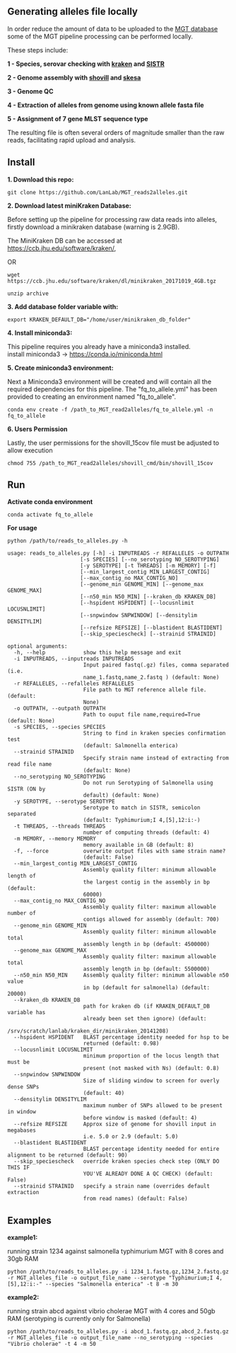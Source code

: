 
Generating alleles file locally
-------------------------------

In order reduce the amount of data to be uploaded to the [MGT database](http://mgtdb.unsw.edu.au) some of the MGT pipeline processing can be performed locally.

These steps include:

**1 - Species, serovar checking with [kraken](https://ccb.jhu.edu/software/kraken/) and [SISTR](https://github.com/phac-nml/sistr_cmd)**

**2 - Genome assembly with [shovill](https://github.com/tseemann/shovill) and [skesa](https://github.com/ncbi/SKESA)**

**3 - Genome QC**

**4 - Extraction of alleles from genome using known allele fasta file**

**5 - Assignment of 7 gene MLST sequence type**

The resulting file is often several orders of magnitude smaller than the raw reads, facilitating rapid upload and analysis.

Install
-----------
**1. Download this repo:**

	git clone https://github.com/LanLab/MGT_reads2alleles.git

**2. Download latest miniKraken Database:**

Before setting up the pipeline for processing raw data reads into alleles, firstly download a minikraken database (warning is 2.9GB).

The MiniKraken DB can be accessed at https://ccb.jhu.edu/software/kraken/,

OR

	wget https://ccb.jhu.edu/software/kraken/dl/minikraken_20171019_4GB.tgz

	unzip archive


**3. Add database folder variable with:**

    export KRAKEN_DEFAULT_DB="/home/user/minikraken_db_folder"


**4. Install miniconda3:**

This pipeline requires you already have a miniconda3 installed.  
install miniconda3 -> https://conda.io/miniconda.html


**5. Create miniconda3 environment:**

Next a Miniconda3 environment will be created and will contain all the required dependencies for this pipeline.
The "fq_to_allele.yml" has been provided to creating an environment named "fq_to_allele".

	conda env create -f /path_to_MGT_read2alleles/fq_to_allele.yml -n fq_to_allele

**6. Users Permission**

Lastly, the user permissions for the shovill_15cov file must be adjusted to allow execution

	chmod 755 /path_to_MGT_read2alleles/shovill_cmd/bin/shovill_15cov

Run
---


**Activate conda environment**

    conda activate fq_to_allele

**For usage**

    python /path/to/reads_to_alleles.py -h

	usage: reads_to_alleles.py [-h] -i INPUTREADS -r REFALLELES -o OUTPATH
                           [-s SPECIES] [--no_serotyping NO_SEROTYPING]
                           [-y SEROTYPE] [-t THREADS] [-m MEMORY] [-f]
                           [--min_largest_contig MIN_LARGEST_CONTIG]
                           [--max_contig_no MAX_CONTIG_NO]
                           [--genome_min GENOME_MIN] [--genome_max GENOME_MAX]
                           [--n50_min N50_MIN] [--kraken_db KRAKEN_DB]
                           [--hspident HSPIDENT] [--locusnlimit LOCUSNLIMIT]
                           [--snpwindow SNPWINDOW] [--densitylim DENSITYLIM]
                           [--refsize REFSIZE] [--blastident BLASTIDENT]
                           [--skip_speciescheck] [--strainid STRAINID]

    optional arguments:
      -h, --help            show this help message and exit
      -i INPUTREADS, --inputreads INPUTREADS
                            Input paired fastq(.gz) files, comma separated (i.e.
                            name_1.fastq,name_2.fastq ) (default: None)
      -r REFALLELES, --refalleles REFALLELES
                            File path to MGT reference allele file. (default:
                            None)
      -o OUTPATH, --outpath OUTPATH
                            Path to ouput file name,required=True (default: None)
      -s SPECIES, --species SPECIES
                            String to find in kraken species confirmation test
                            (default: Salmonella enterica)
      --strainid STRAINID
                            Specify strain name instead of extracting from read file name
                            (default: None)
      --no_serotyping NO_SEROTYPING
                            Do not run Serotyping of Salmonella using SISTR (ON by
                            default) (default: None)
      -y SEROTYPE, --serotype SEROTYPE
                            Serotype to match in SISTR, semicolon separated
                            (default: Typhimurium;I 4,[5],12:i:-)
      -t THREADS, --threads THREADS
                            number of computing threads (default: 4)
      -m MEMORY, --memory MEMORY
                            memory available in GB (default: 8)
      -f, --force           overwrite output files with same strain name?
                            (default: False)
      --min_largest_contig MIN_LARGEST_CONTIG
                            Assembly quality filter: minimum allowable length of
                            the largest contig in the assembly in bp (default:
                            60000)
      --max_contig_no MAX_CONTIG_NO
                            Assembly quality filter: maximum allowable number of
                            contigs allowed for assembly (default: 700)
      --genome_min GENOME_MIN
                            Assembly quality filter: minimum allowable total
                            assembly length in bp (default: 4500000)
      --genome_max GENOME_MAX
                            Assembly quality filter: maximum allowable total
                            assembly length in bp (default: 5500000)
      --n50_min N50_MIN     Assembly quality filter: minimum allowable n50 value
                            in bp (default for salmonella) (default: 20000)
      --kraken_db KRAKEN_DB
                            path for kraken db (if KRAKEN_DEFAULT_DB variable has
                            already been set then ignore) (default:
                            /srv/scratch/lanlab/kraken_dir/minikraken_20141208)
      --hspident HSPIDENT   BLAST percentage identity needed for hsp to be
                            returned (default: 0.98)
      --locusnlimit LOCUSNLIMIT
                            minimum proportion of the locus length that must be
                            present (not masked with Ns) (default: 0.8)
      --snpwindow SNPWINDOW
                            Size of sliding window to screen for overly dense SNPs
                            (default: 40)
      --densitylim DENSITYLIM
                            maximum number of SNPs allowed to be present in window
                            before window is masked (default: 4)
      --refsize REFSIZE     Approx size of genome for shovill input in megabases
                            i.e. 5.0 or 2.9 (default: 5.0)
      --blastident BLASTIDENT
                            BLAST percentage identity needed for entire alignment to be returned (default: 90)
      --skip_speciescheck   override kraken species check step (ONLY DO THIS IF
                            YOU'VE ALREADY DONE A QC CHECK) (default: False)  
      --strainid STRAINID   specify a strain name (overrides default extraction
                            from read names) (default: False)


Examples
--------

**example1:**

running strain 1234 against salmonella typhimurium MGT with 8 cores and 30gb RAM

    python /path/to/reads_to_alleles.py -i 1234_1.fastq.gz,1234_2.fastq.gz -r MGT_alleles_file -o output_file_name --serotype "Typhimurium;I 4,[5],12:i:-" --species "Salmonella enterica" -t 8 -m 30

**example2:**

running strain abcd against vibrio cholerae MGT with 4 cores and 50gb RAM
(serotyping is currently only for Salmonella)

    python /path/to/reads_to_alleles.py -i abcd_1.fastq.gz,abcd_2.fastq.gz -r MGT_alleles_file -o output_file_name --no_serotyping --species "Vibrio cholerae" -t 4 -m 50
